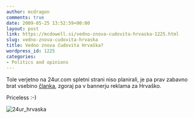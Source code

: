 ```yaml
---
author: mcdragon
comments: true
date: 2009-05-25 13:52:59+00:00
layout: post
link: https://mcdowell.si/vedno-znova-cudovita-hrvaska-1225.html
slug: vedno-znova-cudovita-hrvaska
title: Vedno znova čudovita Hrvaška?
wordpress_id: 1225
categories:
- Politics and opinions
---
```


Tole verjetno na 24ur.com spletni strani niso planirali, je pa prav zabavno brat vsebino [članka](http://24ur.com/novice/svet/amandmajev-ne-bomo-sprejeli.html), zgoraj pa v bannerju reklama za Hrvaško.

Priceless :-)

![24ur_hrvaska](https://img.mcdowell.si/2009/05/24ur_hrvaska1.jpg)
